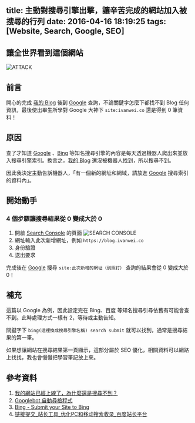 title: 主動對搜尋引擎出擊，讓辛苦完成的網站加入被搜尋的行列
date: 2016-04-16 18:19:25
tags: [Website, Search, Google, SEO]
---

## 讓全世界看到這個網站

![ATTACK](https://blog.ivanwei.co/images/2016/04/16/ATTACK.jpg)

## 前言

開心的完成 [我的 Blog](https://blog.ivanwei.co "我的 Blog") 後到 [Google](https://www.google.com.tw "Google") 查詢，不論關鍵字怎麼下都找不到 Blog 任何資訊，最後使出畢生所學對 Google 大神下 `site:ivanwei.co` 還是得到 0 筆資料！

<!--more-->

## 原因

查了才知道 [Google](https://www.google.com.tw "Google") 、[Bing](https://www.bing.com "Bing") 等知名搜尋引擎的內容是每天透過機器人爬出來並放入搜尋引擎索引。換言之，[我的 Blog](https://blog.ivanwei.co "我的 Blog") 還沒被機器人找到，所以搜尋不到。

因此我決定主動告訴機器人，「有一個新的網址和網域，請放進 [Google](https://www.google.com.tw "Google") 搜尋索引的資料內」。

## 開始動手

### 4 個步驟讓搜尋結果從 0 變成大於 0

1. 開啟 [Search Console](https://www.google.com/webmasters/tools/submit-url "Search Console") 的頁面
  ![SEARCH CONSOLE](https://blog.ivanwei.co/images/2016/04/16/SEARCH-CONSOLE.png)
2. 網址輸入此次新增網址，例如 `https://blog.ivanwei.co`
3. 身份驗證
4. 送出要求

完成後在 [Google](https://www.google.com.tw "Google") 搜尋 `site:此次新增的網址（別照打）` 查詢的結果會從 0 變成大於 0！

## 補充

這篇以 Google 為例，因此設定完在 Bing、百度 等知名搜尋引尋依舊有可能會查不到。此時處理方式一樣有 2，等待或主動告知。

關鍵字下 `bing(這裡換成搜尋引擎名稱) search submit` 就可以找到，通常是搜尋結果的第一筆。

如果想讓網站在搜尋結果第一頁顯示，這部分屬於 SEO 優化，相關資料可以網路上找找，我也會慢慢把學習筆記放上來。

## 參考資料
1. [我的網站已經上線了，為什麼還是搜尋不到？](https://www.pkthink.com/knowledge-info.asp?id=4 "我的網站已經上線了，為什麼還是搜尋不到？")
2. [Googlebot 自動尋檢程式](https://support.google.com/webmasters/answer/182072?hl=zh-Hant "Googlebot")
3. [Bing - Submit your Site to Bing](https://www.bing.com/toolbox/submit-site-url)
4. [链接提交\_站长工具\_优化PC和移动搜索收录\_百度站长平台](https://zhanzhang.baidu.com/linksubmit/url "链接提交_站长工具_优化PC和移动搜索收录_百度站长平台")
